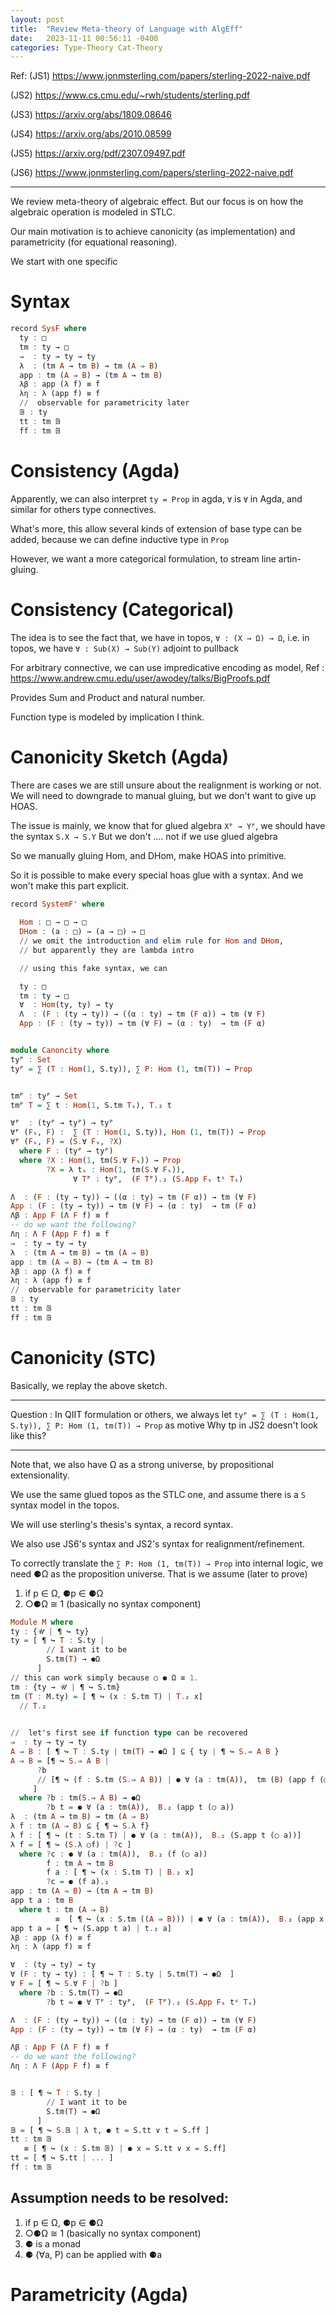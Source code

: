 ```yaml
---
layout: post
title:  "Review Meta-theory of Language with AlgEff"
date:   2023-11-11 00:56:11 -0400
categories: Type-Theory Cat-Theory
---
```


Ref:
(JS1) https://www.jonmsterling.com/papers/sterling-2022-naive.pdf

(JS2) https://www.cs.cmu.edu/~rwh/students/sterling.pdf

(JS3) https://arxiv.org/abs/1809.08646

(JS4) https://arxiv.org/abs/2010.08599 

(JS5) https://arxiv.org/pdf/2307.09497.pdf

(JS6) https://www.jonmsterling.com/papers/sterling-2022-naive.pdf

***

We review meta-theory of  algebraic effect. 
But our focus is on how the algebraic operation is modeled in STLC. 

Our main motivation is to achieve canonicity (as implementation) and parametricity (for equational reasoning).

We start with one specific 

# Syntax


```Haskell
record SysF where
  ty : □
  tm : ty → □
  ⇒  : ty → ty → ty 
  λ  : (tm A → tm B) → tm (A ⇒ B)
  app : tm (A ⇒ B) → (tm A → tm B)
  λβ : app (λ f) ≡ f
  λη : λ (app f) ≡ f
  //  observable for parametricity later
  𝔹 : ty 
  tt : tm 𝔹
  ff : tm 𝔹
```

<!-- # Consistency (Set Theory, Classically)
assume syntax has `⊥ : ty`. According to (JS2, § 3.7), we only need to write the algebra in the Set topos.
In set topos, the idea is to interpret ty as `{⊤, ⊥}`, 
`⇒` is interpreted as `⊤ ⇒ ⊥ = ⊥` otherwise `⊤`
`∀` is interpreted as `∀` but actually similar fashion as `⇒`.


Not really useful. -->

# Consistency (Agda)

Apparently, we can also interpret `ty = Prop` in agda, 
`∀` is `∀` in Agda, and similar for others type connectives.

What's more, this allow several kinds of extension of base type can be added, because we can 
define inductive type in `Prop` 

However, we want a more categorical formulation, to stream line artin-gluing. 

# Consistency (Categorical)

The idea is to see the fact that, we have in topos,
` ∀ : (X → Ω) → Ω `, i.e. in topos, we have `∀ : Sub(X) → Sub(Y)` adjoint to pullback

For arbitrary connective, we can use impredicative encoding as model,
Ref : https://www.andrew.cmu.edu/user/awodey/talks/BigProofs.pdf 

Provides Sum and Product and natural number.

Function type is modeled by implication I think.


# Canonicity Sketch (Agda)

<!-- Basically in above consistency, we map the `SystemF` structure into a topos, to derive consistency

Here we do the similar. Note, it is not STC as it is not internal language of artin-gluing

We consider the LCCC-signature above, and map it into "a certain topos" -- 
where we use Agda as the syntax of the internal language. 

We will map each syntax piece to _ᴾ. So we first construct the algebra.

Basically we do similar thing as using QIIT in agda, but we use a much more simpler syntax (as LCCC).

We use S.ty .,.. to emphasize syntax. But note that `S.ty : □ : Set`, i.e. `S.ty` is not a type, just a syntax piece

But unlike QIIT using display/dependent algebra, we directly maps to a pair of algebra -->

There are cases we are still unsure about the realignment is working or not.
We will need to downgrade to manual gluing, but we don't want to give up HOAS.

The issue is mainly, we know that for glued algebra `Xᴾ → Yᴾ`, we should have the syntax `S.X → S.Y`
But we don't .... not if we use glued algebra

So we manually gluing Hom, and DHom, make HOAS into primitive.

So it is possible to make every special hoas glue with a syntax. And we won't make this part explicit.


```haskell
record SystemF' where
  
  Hom : □ → □ → □
  DHom : (a : □) → (a → □) → □
  // we omit the introduction and elim rule for Hom and DHom,
  // but apparently they are lambda intro

  // using this fake syntax, we can 

  ty : □
  tm : ty → □
  ∀  : Hom(ty, ty) → ty
  Λ  : (F : (ty → ty)) → ((α : ty) → tm (F α)) → tm (∀ F)
  App : (F : (ty → ty)) → tm (∀ F) → (α : ty)  → tm (F α)

```


```haskell

module Canoncity where 
tyᴾ : Set
tyᴾ = ∑ (T : Hom(1, S.ty)), ∑ P: Hom (1, tm(T)) → Prop


tmᴾ : tyᴾ → Set
tmᴾ T = ∑ t : Hom(1, S.tm Tₛ), T.₂ t

∀ᴾ  : (tyᴾ → tyᴾ) → tyᴾ 
∀ᴾ (Fₛ, F) :  ∑ (T : Hom(1, S.ty)), Hom (1, tm(T)) → Prop
∀ᴾ (Fₛ, F) = (S.∀ Fₛ, ?X)
  where F : (tyᴾ → tyᴾ)
  where ?X : Hom(1, tm(S.∀ Fₛ)) → Prop
        ?X = λ tₛ : Hom(1, tm(S.∀ Fₛ)), 
              ∀ Tᴾ : tyᴾ,  (F Tᴾ).₂ (S.App Fₛ tˢ Tₛ)

Λ  : (F : (ty → ty)) → ((α : ty) → tm (F α)) → tm (∀ F)
App : (F : (ty → ty)) → tm (∀ F) → (α : ty)  → tm (F α)
Λβ : App F (Λ F f) ≡ f
-- do we want the following?
Λη : Λ F (App F f) ≡ f
⇒  : ty → ty → ty 
λ  : (tm A → tm B) → tm (A ⇒ B)
app : tm (A ⇒ B) → (tm A → tm B)
λβ : app (λ f) ≡ f
λη : λ (app f) ≡ f
//  observable for parametricity later
𝔹 : ty 
tt : tm 𝔹
ff : tm 𝔹

```


# Canonicity (STC)

Basically, we replay the above sketch. 

***
Question : 
In QIIT formulation or others, we always let
`tyᴾ = ∑ (T : Hom(1, S.ty)), ∑ P: Hom (1, tm(T)) → Prop` as motive
Why tp in JS2 doesn't look like this?

***

Note that, we also have Ω as a strong universe, by propositional extensionality.

We use the same glued topos as the STLC one, and assume there is a `S` syntax model in the topos.

We will use sterling's thesis's syntax, a record syntax. 

We also use JS6's syntax and JS2's syntax for realignment/refinement.

To correctly translate the `∑ P: Hom (1, tm(T)) → Prop` into internal logic, 
we need ⚈Ω as the proposition universe. That is we assume (later to prove)
1. if p ∈ Ω, ⚈p ∈ ⚈Ω
2. ○⚈Ω ≅ 1 (basically no syntax component)


```Haskell
Module M where
ty : {𝒰 | ¶ ↪ ty}
ty = [ ¶ ↪ T : S.ty | 
        // I want it to be 
        S.tm(T) → ⚈Ω 
      ]
// this can work simply because ○ ⚈ Ω ≅ 1.
tm : {ty → 𝒰 | ¶ ↪ S.tm}
tm (T : M.ty) = [ ¶ ↪ (x : S.tm T) | T.₂ x]
  // T.₂
  

//  let's first see if function type can be recovered
⇒  : ty → ty → ty 
A ⇒ B : [ ¶ ↪ T : S.ty | tm(T) → ⚈Ω ] ⊆ { ty | ¶ ↪ S.⇒ A B }
A ⇒ B = [¶ ↪ S.⇒ A B | 
      ?b
      // [¶ ↪ (f : S.tm (S.⇒ A B)) | ⚈ ∀ (a : tm(A)),  tm (B) (app f (○ a)) ]
     ]
  where ?b : tm(S.⇒ A B) → ⚈Ω
        ?b t = ⚈ ∀ (a : tm(A)),  B.₂ (app t (○ a))
λ  : (tm A → tm B) → tm (A ⇒ B)
λ f : tm (A ⇒ B) ⊆ { ¶ ↪ S.λ f}
λ f : [ ¶ ↪ (t : S.tm T) | ⚈ ∀ (a : tm(A)),  B.₂ (S.app t (○ a))]
λ f = [ ¶ ↪ (S.λ ○f) | ?c ]
  where ?c : ⚈ ∀ (a : tm(A)),  B.₂ (f (○ a))
        f : tm A → tm B
        f a : [ ¶ ↪ (x : S.tm T) | B.₂ x]
        ?c = ⚈ (f a).₂
app : tm (A ⇒ B) → (tm A → tm B)
app t a : tm B
  where t : tm (A ⇒ B) 
          ≡  [ ¶ ↪ (x : S.tm ((A ⇒ B))) | ⚈ ∀ (a : tm(A)),  B.₂ (app x (○ a))]
app t a = [ ¶ ↪ (S.app t a) | t.₂ a]
λβ : app (λ f) ≡ f
λη : λ (app f) ≡ f

∀  : (ty → ty) → ty 
∀ (F : ty → ty) : [ ¶ ↪ T : S.ty | S.tm(T) → ⚈Ω  ]
∀ F = [ ¶ ↪ S.∀ F | ?b ]
  where ?b : S.tm(T) → ⚈Ω
        ?b t = ⚈ ∀ Tᴾ : tyᴾ,  (F Tᴾ).₂ (S.App Fₛ tˢ Tₛ)

Λ  : (F : (ty → ty)) → ((α : ty) → tm (F α)) → tm (∀ F)
App : (F : (ty → ty)) → tm (∀ F) → (α : ty)  → tm (F α)

Λβ : App F (Λ F f) ≡ f
-- do we want the following?
Λη : Λ F (App F f) ≡ f


𝔹 : [ ¶ ↪ T : S.ty | 
        // I want it to be 
        S.tm(T) → ⚈Ω 
      ]
𝔹 = [ ¶ ↪ S.𝔹 | λ t, ⚈ t = S.tt ∨ t = S.ff ]
tt : tm 𝔹
   ≡ [ ¶ ↪ (x : S.tm 𝔹) | ⚈ x = S.tt ∨ x = S.ff]
tt = [ ¶ ↪ S.tt | ... ]
ff : tm 𝔹
```


## Assumption needs to be resolved:

1. if p ∈ Ω, ⚈p ∈ ⚈Ω
2. ○⚈Ω ≅ 1 (basically no syntax component)
3. ⚈ is a monad
4. ⚈ (∀a, P) can be applied with ⚈a


# Parametricity (Agda)